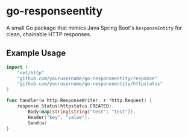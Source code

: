 # go-responseentity

A small Go package that mimics Java Spring Boot's `ResponseEntity` for clean, chainable HTTP responses.

## Example Usage

```go
import (
	"net/http"
	"github.com/yourusername/go-responseentity/response"
	"github.com/yourusername/go-responseentity/httpstatus"
)

func handler(w http.ResponseWriter, r *http.Request) {
	response.Status(httpstatus.CREATED).
		Body(map[string]string{"test": "test"}).
		Header("key", "value").
		Send(w)
}

